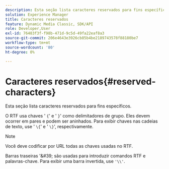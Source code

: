 ```yaml
---
description: Esta seção lista caracteres reservados para fins específicos.
solution: Experience Manager
title: Caracteres reservados
feature: Dynamic Media Classic, SDK/API
role: Developer,User
exl-id: 76483f3f-f98b-471d-9c5d-49fa22eaf8a3
source-git-commit: 206e4643e3926cb85b4be2189743578f88180be7
workflow-type: tm+mt
source-wordcount: '80'
ht-degree: 0%

---
```


# Caracteres reservados{#reserved-characters}

Esta seção lista caracteres reservados para fins específicos.

O RTF usa chaves &#39; `{`&#39; e &#39; `}`&#39; como delimitadores de grupo. Eles devem ocorrer em pares e podem ser aninhados. Para exibir chaves nas cadeias de texto, use &#39; `\{`&#39; e &#39; `\}`&#39;, respectivamente.

>[!NOTE]
>
>Você deve codificar por URL todas as chaves usadas no RTF.

Barras traseiras &#39;\&#39; são usadas para introduzir comandos RTF e palavras-chave. Para exibir uma barra invertida, use `'\\'`.
